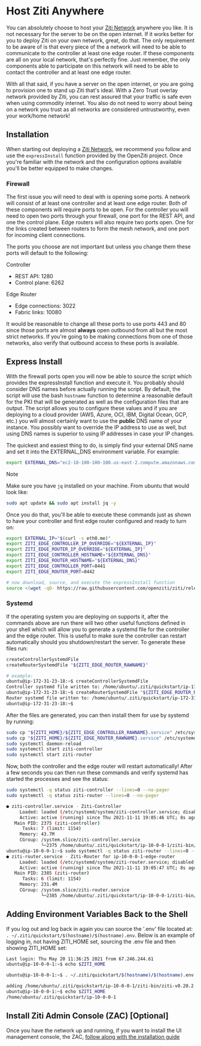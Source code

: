 # Host Ziti Anywhere

You can absolutely choose to host your [Ziti Network](xref:zitiOverview#overview-of-a-ziti-network) anywhere you like.
It is not necessary for the server to be on the open internet. If it works better for you to deploy Ziti on your 
own network, great, do that.  The only requirement to be aware of is that every piece of the a network will need to 
be able to communicate to the controller at least one edge router. If these components are all on your local network,
that's perfectly fine. Just remember, the only components able to participate on this network will need to be able to
contact the controller and at least one edge router.

With all that said, if you have a server on the open internet, or you are going to provision one to stand up Ziti that's
ideal. With a Zero Trust overlay network provided by Ziti, you can rest assured that your traffic is safe even when 
using commodity internet. You also do not need to worry about being on a network you trust as all networks are 
considered untrustworthy, even your work/home network!

## Installation

When starting out deploying a [Ziti Network](xref:zitiOverview#overview-of-a-ziti-network), we recommend you follow
and use the `expressInstall` function provided by the OpenZiti project. Once you're familiar with the network and 
the configuration options available you'll be better equipped to make changes. 

### Firewall

The first issue you will need to deal with is opening some ports. A network will consist of at least one controller and 
at least one edge router. Both of these components will require ports to be open. For the controller you will need to 
open two ports through your firewall, one port for the REST API, and one the control plane. Edge routers will also 
require two ports open. One for the links created between routers to form the mesh network, and one port for incoming 
client connections.

The ports you choose are not important but unless you change them these ports will default to the following:

Controller
- REST API: 1280
- Control plane: 6262

Edge Router
- Edge connections: 3022
- Fabric links: 10080

It would be reasonable to change all these ports to use ports 443 and 80 since those ports are almost **always** open 
outbound from all but the most strict networks. If you're going to be making connections from one of those networks, also 
verify that outbound access to these ports is available.

## Express Install

With the firewall ports open you will now be able to source the script which provides the expressInstall function and 
execute it. You probably should consider DNS names before actually running the script. By default, the script will use 
the bash `hostname` function to determine a reasonable default for the PKI that will be generated as well as the 
configuration files that are output.  The script allows you to configure these values and if you are deploying to a cloud 
provider (AWS, Azure, OCI, IBM, Digital Ocean, GCP, etc.) you will almost certainly want to use the **public** DNS name 
of your instance. You possibly  want to override the IP address to use as well, but using DNS names is superior to using 
IP addresses in case your IP changes.

The quickest and easiest thing to do, is simply find your external DNS name and set it into the EXTERNAL_DNS environment 
variable. For example:
```bash
export EXTERNAL_DNS="ec2-18-100-100-100.us-east-2.compute.amazonaws.com"
```

> [!Note]
> Make sure you have `jq` installed on your machine. From ubuntu that would look like:
> ```bash
> sudo apt update && sudo apt install jq -y
> ```

Once you do that, you'll be able to 
execute these commands just as 
shown to have your 
controller and 
first edge router 
configured and ready to turn on:

```bash
export EXTERNAL_IP="$(curl -s eth0.me)"       
export ZITI_EDGE_CONTROLLER_IP_OVERRIDE="${EXTERNAL_IP}"
export ZITI_EDGE_ROUTER_IP_OVERRIDE="${EXTERNAL_IP}"
export ZITI_EDGE_CONTROLLER_HOSTNAME="${EXTERNAL_DNS}"
export ZITI_EDGE_ROUTER_HOSTNAME="${EXTERNAL_DNS}"
export ZITI_EDGE_CONTROLLER_PORT=8441
export ZITI_EDGE_ROUTER_PORT=8442

# now download, source, and execute the expressInstall function
source <(wget -qO- https://raw.githubusercontent.com/openziti/ziti/release-next/quickstart/docker/image/ziti-cli-functions.sh); expressInstall
```

### Systemd

If the operating system you are deploying on supports it, after the commands above are run there will two other useful
functions defined in your shell which will allow you to generate a systemd file for the controller and the edge router. This
is useful to make sure the controller can restart automatically should you shutdown/restart the server. To generate these 
files run:
```bash
createControllerSystemdFile
createRouterSystemdFile "${ZITI_EDGE_ROUTER_RAWNAME}"

# example:
ubuntu@ip-172-31-23-18:~$ createControllerSystemdFile
Controller systemd file written to: /home/ubuntu/.ziti/quickstart/ip-172-31-23-18/ip-172-31-23-18-edge-controller.service
ubuntu@ip-172-31-23-18:~$ createRouterSystemdFile "${ZITI_EDGE_ROUTER_RAWNAME}"
Router systemd file written to: /home/ubuntu/.ziti/quickstart/ip-172-31-23-18/ip-172-31-23-18-edge-router.service
ubuntu@ip-172-31-23-18:~$
```

After the files are generated, you can then install them for use by systemd by running:

```bash
sudo cp "${ZITI_HOME}/${ZITI_EDGE_CONTROLLER_RAWNAME}.service" /etc/systemd/system/ziti-controller.service
sudo cp "${ZITI_HOME}/${ZITI_EDGE_ROUTER_RAWNAME}.service" /etc/systemd/system/ziti-router.service
sudo systemctl daemon-reload
sudo systemctl start ziti-controller
sudo systemctl start ziti-router
```

Now, both the controller and the edge router will restart automatically!  After a few seconds you can then run these 
commands and verify systemd has started the processes and see the status:

```bash
sudo systemctl -q status ziti-controller --lines=0 --no-pager
sudo systemctl -q status ziti-router --lines=0 --no-pager

● ziti-controller.service - Ziti-Controller
     Loaded: loaded (/etc/systemd/system/ziti-controller.service; disabled; vendor preset: enabled)
     Active: active (running) since Thu 2021-11-11 19:05:46 UTC; 8s ago
   Main PID: 2375 (ziti-controller)
      Tasks: 7 (limit: 1154)
     Memory: 43.7M
     CGroup: /system.slice/ziti-controller.service
             └─2375 /home/ubuntu/.ziti/quickstart/ip-10-0-0-1/ziti-bin/ziti-v0.22.11/ziti-controller run /home/ubuntu/.ziti/quickstart/ip-10-0-0-1/co…
ubuntu@ip-10-0-0-1:~$ sudo systemctl -q status ziti-router --lines=0 --no-pager
● ziti-router.service - Ziti-Router for ip-10-0-0-1-edge-router
     Loaded: loaded (/etc/systemd/system/ziti-router.service; disabled; vendor preset: enabled)
     Active: active (running) since Thu 2021-11-11 19:05:47 UTC; 8s ago
   Main PID: 2385 (ziti-router)
      Tasks: 6 (limit: 1154)
     Memory: 231.4M
     CGroup: /system.slice/ziti-router.service
             └─2385 /home/ubuntu/.ziti/quickstart/ip-10-0-0-1/ziti-bin/ziti-v0.22.11/ziti-router run /home/ubuntu/.ziti/quickstart/ip-10-0-0-1/ip-10…
```

## Adding Environment Variables Back to the Shell

If you log out and log back in again you can source the '.env' file located at: 
`. ~/.ziti/quickstart/$(hostname)/$(hostname).env`. Below is an example of logging in, not having ZITI_HOME set, sourcing the
.env file and then showing ZITI_HOME set:

```bash
Last login: Thu May 20 11:36:25 2021 from 67.246.244.61
ubuntu@ip-10-0-0-1:~$ echo $ZITI_HOME

ubuntu@ip-10-0-0-1:~$ . ~/.ziti/quickstart/$(hostname)/$(hostname).env

adding /home/ubuntu/.ziti/quickstart/ip-10-0-0-1/ziti-bin/ziti-v0.20.2 to the path
ubuntu@ip-10-0-0-1:~$ echo $ZITI_HOME
/home/ubuntu/.ziti/quickstart/ip-10-0-0-1
```

## Install Ziti Admin Console (ZAC) [Optional]

Once you have the network up and running, if you want to install the UI management console, the ZAC, [follow along with
the installation guide](~/ziti/quickstarts/zac/installation.md)